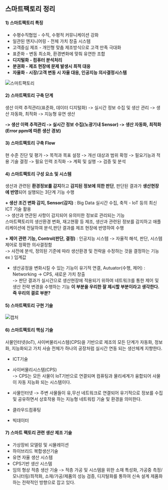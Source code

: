 ## 스마트팩토리 정리

#### 1) 스마트팩토리 특징  
+ 수평수직협업 - 수직, 수평적 커뮤니케이션 강화
+ 일관된 엔지니어링 - 전체 가치 창출 시스템
+ 고객중심 제조 - 개인형 맞춤 제조방식으로 고객 만족 극대화
+ 표준화 - 변동 최소화, 환경변화에 맞춰 유연한 조합
+ <strong>디지털화 - 컴퓨터 분석처리
+ 분권화 - 제조 현장에 문제 발생시 최적 대응
+ 자율화 - 시장/고객 변동 시 자율 대응, 인공지능 의사결정시스템</strong>

![스마트팩토리](https://user-images.githubusercontent.com/53909511/130091722-4fb66f7c-f333-4f10-b4a1-d10f7421e34c.PNG)

#### 2) 스마트팩토리 구축 단계
생산 이력 추적관리(표준화, 데이터 디지털화) -> 실시간 정보 수집 및 생산 관리 -> 생산 자동화, 최적화 -> 지능형 유연 생산

<strong> -> 생산 이력 추적관리 -> 실시간 정보 수집(노광기내 Sensor) -> 생산 자동화, 최적화(Error ppm에 따른 생산 경보)</strong>

#### 3) 스마트팩토리 구축 Flow
현 수준 진단 및 평가 -> 목적과 목표 설정 -> 개선 대상과 범위 확정 -> 필요기능과 적용 기술 결정 -> 필요 인력 조직화 -> 계획 및 실행 -> 검증 및 분석

#### 4) 스마트팩토리 구성 요소 및 시스템
생산과 관련된 <strong>환경정보를 감지</strong>하고 <strong>감지된 정보에 의한 판단</strong>, 판단된 결과가 <strong>생산현장에 반영</strong>되어 실행되는 3단계 기능 수행

<strong>+ 생산 조건 변화 감지, Sensor(감지)</strong> : Big Data 실시간 수집, 축적 - IoT 등의 최신 ICT 기술 활용    
-> 생산과 연관된 사항이 감지되어 유의미한 정보로 관리되는 기능   
스마트팩토리의 생산환경 변화, 재고현황 등 제조, 생산과 관련된 정보를 감지하고 애플리케이션에 전달하여 분석,판단 결과를 제조 현장에 반영하여 수행    

<strong>+ 제어 관련 기능, Control(판단, 결정)</strong> : 인공지능 시스템 -> 자율적 해석, 판단, 시스템 제어로 정확한 의사결정함  
-> 사전에 분석, 정의된 기준에 따라 생산환경 및 전략을 수정하는 것을 결정하는 기능  
ex ) 임계값  

+ 생산공정을 변화시킬 수 있는 기능이 유기적 연결, Autuator(수행, 제어) : Networking -> CPS, 새로운 가치 창출  
-> 판단 결과가 실시간으로 생산현장에 적용되기 위하여 네트워크를 통한 제어 및 생산 전략 변경을 수행하는 기능 
<strong>이 부분을 우리한 잘 제시할 부분이라고 생각한다. 즉 우리의 결로 부분? </strong>

#### 5) 스마트팩토리 구현 기술

![캡처](https://user-images.githubusercontent.com/53909511/130094764-518fcfa8-2526-4a44-a9f2-7206b7eb6d2b.PNG)



#### 6) 스마트팩토리 핵심 기술
사물인터넷(IoT), 사이버물리시스템(CPS)을 기반으로 제조의 모든 단계가 자동화, 정보화, 지능화되고 가치 사슬 전체가 하나의 공장처럼 실시간 연동 되는 생산체계 지향한다.  
+ ICT기술  

+ 사이버물리시스템(CPS)  
-> CPS는 모든 사물이 IoT기반으로 연결되며 컴퓨팅과 물리세계가 융합되어 사물이 자동 지능화 되는 시스템이다.  

+ 사물인터넷
-> 주변 사물들이 유,무선 네트워크로 연결되어 유기적으로 정보를 수집 및 공유하면서 상호작용 하는 지능형 네트워킹 기술 및 환경을 의미한다.  

+ 클라우드컴퓨팅

+ 빅데이터


#### 7) 스마트 팩토리 관련 생산 제조 기술
+ 가상장비 모델링 및 시뮬레이션
+ 하이브리드 복합생산기술
+ 유연 자율 생산 시스템
+ CPS기반 생산 시스템
+ 임의 형상 적층 생산 기술
-> 적층 가공 및 시스템을 위한 소재 특성화, 가공중 측정/모니터링/최적화, 소재/가공/제품의 성능 검증, 디지털화를 통하여 신속 설계 제품화하는 전략적인 방향으로 잡고 있다.

